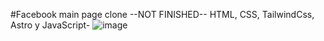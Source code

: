 #Facebook main page clone --NOT FINISHED--
HTML, CSS, TailwindCss, Astro y JavaScript-
![image](https://github.com/nazaghitarroni/StaticBook-Static-Facebook-Clone-for-Development-Practice/assets/108306291/d049098e-1a2a-425b-bbcb-843c0696580c)
